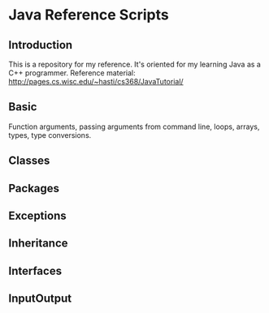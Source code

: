 # Java Reference Scripts

## Introduction

This is a repository for my reference. It's oriented for my learning
Java as a C++ programmer. Reference material:
http://pages.cs.wisc.edu/~hasti/cs368/JavaTutorial/

## Basic

Function arguments, passing arguments from command line, loops,
arrays, types, type conversions.

## Classes

## Packages

## Exceptions

## Inheritance

## Interfaces

## InputOutput
